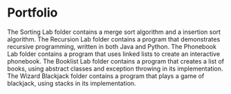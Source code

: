# Portfolio
The Sorting Lab folder contains a merge sort algorithm and a insertion sort algorithm.
The Recursion Lab folder contains a program that demonstrates recursive programming, written in both Java and Python.
The Phonebook Lab folder contains a program that uses linked lists to create an interactive phonebook.
The Booklist Lab folder contains a program that creates a list of books, using abstract classes and exception throwing in its implementation.
The Wizard Blackjack folder contains a program that plays a game of blackjack, using stacks in its implementation.
